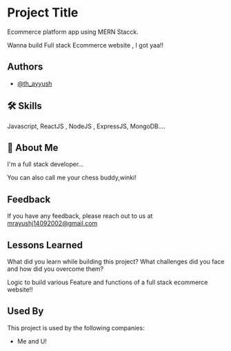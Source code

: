 
# Project Title
Ecommerce platform app using MERN Stacck.

Wanna build Full stack Ecommerce website , I got yaa!!
 


## Authors

- [@th_ayyush](https://www.github.com/th_ayyush)


## 🛠 Skills
Javascript, ReactJS , NodeJS , ExpressJS, MongoDB....


## 🚀 About Me
I'm a full stack developer...

You can also call me your chess buddy,winki!
## Feedback

If you have any feedback, please reach out to us at mrayushj14092002@gmail.com


## Lessons Learned

What did you learn while building this project? What challenges did you face and how did you overcome them?

Logic to build various Feature and functions of a full stack ecommerce website!! 
## Used By

This project is used by the following companies:

- Me and U!

